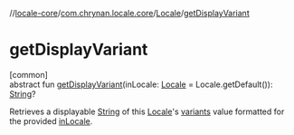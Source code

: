 //[locale-core](../../../index.md)/[com.chrynan.locale.core](../index.md)/[Locale](index.md)/[getDisplayVariant](get-display-variant.md)

# getDisplayVariant

[common]\
abstract fun [getDisplayVariant](get-display-variant.md)(inLocale: [Locale](index.md) = Locale.getDefault()): [String](https://kotlinlang.org/api/latest/jvm/stdlib/kotlin/-string/index.html)?

Retrieves a displayable [String](https://kotlinlang.org/api/latest/jvm/stdlib/kotlin/-string/index.html) of this [Locale](index.md)'s [variants](variants.md) value formatted for the provided [inLocale](get-display-variant.md).
